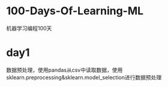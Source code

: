 # 100-Days-Of-Learning-ML
机器学习编程100天

# day1
数据预处理，使用pandas从csv中读取数据，使用sklearn.preprocessing&sklearn.model_selection进行数据预处理
